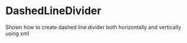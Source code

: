 # DashedLineDivider
Shown how to create dashed line divider both horizontally and vertically using xml
